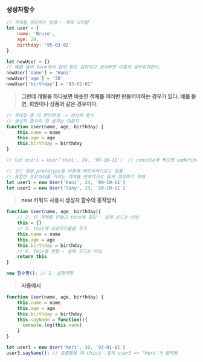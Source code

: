 ### 생성자함수

```javascript
// 객체를 생성하는 방법 - 객체 리터럴
let user = {
    name: 'Bruse',
  	age: 28,
  	birthday: '95-03-02'
}

let newUser = {}
// 예를 들어 form에서 입력 받은 값이라고 생각하면 이렇게 넣어줘야한다.
newUser['name'] = 'Hani'
newUser['age'] = '30'
newUser['birthday'] = '93-02-01'
```

> **그런데 개발을 하다보면 비슷한 객체를 여러번 만들어야하는 경우가 있다. 예를 들면, 회원이나 상품과 같은 경우이다.**

```javascript
// 위에걸 좀 더 편리하게 -> 생성자 함수
// 생성자 함수의 첫 글자는 대문자
function User(name, age, birthday) {
    this.name = name
    this.age = age
    this.birthday = birthday
}

// let user1 = User('Hani', 24, '99-10-11')  // console에 찍으면 undefined - return이 없어서

// 코드 깔끔,prototype을 이용해 메모리적으로도 효율
// 동일한 프로퍼티를 가지는 객체를 반복적으로 쉽게 생성하기 위해
let user1 = new User('Hani', 24, '99-10-11') 
let user2 = new User('Sony', 23, '20-10-11') 
```



> **new 키워드 사용시 생성자 함수의 동작방식**

```javascript
function User(name, age, birthday){
    // 2. 빈 객체를 만들고 this에 할당 - 실제 코드는 아님
    this = {}
    // 3. this에 프로퍼티들을 추가
    this.name = name
    this.age = age
    this.birthday = birthday
    // 4. this를 반환 - 실제 코드는 아님
    return this
}

new 함수명(); // 1. 실행하면
```



> **사용예시**

```javascript
function User(name, age, birthday) {
    this.name = name
    this.age = age
    this.birthday = birthday
  	this.sayName = function(){
      console.log(this.name)
    }
}

let user3 = new User('Meri', 30, '93-01-01')
user3.sayName(); // 호출했을 때 this는 .앞의 user3 => 'Meri'가 출력됨
```





